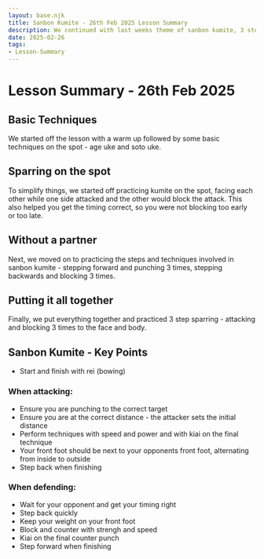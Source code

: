 ```yaml
---
layout: base.njk
title: Sanbon Kumite - 26th Feb 2025 Lesson Summary
description: We continued with last weeks theme of sanbon kumite, 3 step sparring, defending and attacking 3 times to the head and body. 
date: 2025-02-26
tags:
- Lesson-Summary
---
```

# Lesson Summary - 26th Feb 2025

## Basic Techniques
We started off the lesson with a warm up followed by some basic techniques on the spot - age uke and soto uke.

## Sparring on the spot
To simplify things, we started off practicing kumite on the spot, facing each other while one side attacked and the other would block the attack. This also helped you get the timing correct, so you were not blocking too early or too late.

## Without a partner
Next, we moved on to practicing the steps and techniques involved in sanbon kumite - stepping forward and punching 3 times, stepping backwards and blocking 3 times.

## Putting it all together
Finally, we put everything together and practiced 3 step sparring - attacking and blocking 3 times to the face and body.

## Sanbon Kumite - Key Points
* Start and finish with rei (bowing)
### When attacking:
* Ensure you are punching to the correct target
* Ensure you are at the correct distance - the attacker sets the initial distance
* Perform techniques with speed and power and with kiai on the final technique
* Your front foot should be next to your opponents front foot, alternating from inside to outside
* Step back when finishing

### When defending:
* Wait for your opponent and get your timing right
* Step back quickly
* Keep your weight on your front foot
* Block and counter with strengh and speed
* Kiai on the final counter punch
* Step forward when finishing 

